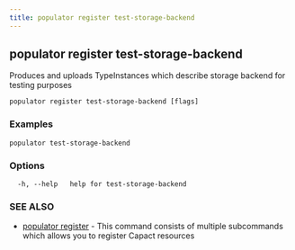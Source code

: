 ```yaml
---
title: populator register test-storage-backend
---
```


## populator register test-storage-backend

Produces and uploads TypeInstances which describe storage backend for testing purposes

```
populator register test-storage-backend [flags]
```

### Examples

```
populator test-storage-backend

```

### Options

```
  -h, --help   help for test-storage-backend
```

### SEE ALSO

* [populator register](populator_register.md)	 - This command consists of multiple subcommands which allows you to register Capact resources

